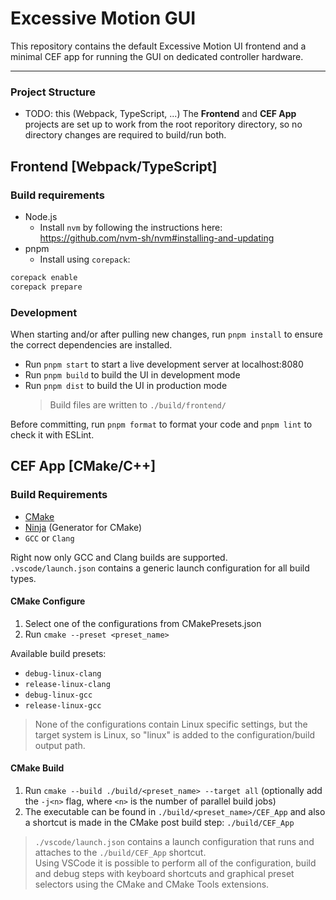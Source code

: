 # Excessive Motion GUI

This repository contains the default Excessive Motion UI frontend and a minimal CEF app for running the GUI on dedicated controller hardware.

---

### Project Structure

- TODO: this (Webpack, TypeScript, ...)
  The **Frontend** and **CEF App** projects are set up to work from the root reporitory directory, so no directory changes are required to build/run both.

## Frontend [Webpack/TypeScript]

### Build requirements

- Node.js
  - Install `nvm` by following the instructions here: https://github.com/nvm-sh/nvm#installing-and-updating
- pnpm
  - Install using `corepack`:

```sh
corepack enable
corepack prepare
```

### Development

When starting and/or after pulling new changes, run `pnpm install` to ensure the correct dependencies are installed.

- Run `pnpm start` to start a live development server at localhost:8080
- Run `pnpm build` to build the UI in development mode
- Run `pnpm dist` to build the UI in production mode
  > Build files are written to `./build/frontend/`

Before committing, run `pnpm format` to format your code and `pnpm lint` to check it with ESLint.

## CEF App [CMake/C++]

### Build Requirements

- [CMake](https://cmake.org/)
- [Ninja](https://ninja-build.org/) (Generator for CMake)
- `GCC` or `Clang`

Right now only GCC and Clang builds are supported.\
`.vscode/launch.json` contains a generic launch configuration for all build types.

#### CMake Configure

1. Select one of the configurations from CMakePresets.json
2. Run `cmake --preset <preset_name>`

Available build presets:

- `debug-linux-clang`
- `release-linux-clang`
- `debug-linux-gcc`
- `release-linux-gcc`

> None of the configurations contain Linux specific settings, but the target system is Linux, so "linux" is added to the configuration/build output path.

#### CMake Build

1. Run `cmake --build ./build/<preset_name> --target all` (optionally add the `-j<n>` flag, where `<n>` is the number of parallel build jobs)
2. The executable can be found in `./build/<preset_name>/CEF_App` and also a shortcut is made in the CMake post build step: `./build/CEF_App`

> `./vscode/launch.json` contains a launch configuration that runs and attaches to the `./build/CEF_App` shortcut.\
> Using VSCode it is possible to perform all of the configuration, build and debug steps with keyboard shortcuts and graphical preset selectors using the CMake and CMake Tools extensions.

